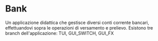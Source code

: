 # Bank
Un applicazione didattica che gestisce diversi conti corrente bancari, effettuandovi sopra le operazioni di versamento e prelievo.
Esistono tre branch dell'applicazione: TUI, GUI_SWITCH, GUI_FX
